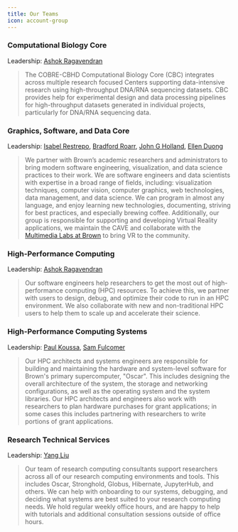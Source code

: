 ```yaml
---
title: Our Teams
icon: account-group
---
```


### Computational Biology Core
Leadership: [Ashok Ragavendran](https://directory.brown.edu/uuid/60802d0b-8f18-499a-a1f3-5f9b24c390e4)
>The COBRE-CBHD Computational Biology Core (CBC) integrates across multiple research focused Centers supporting data-intensive research using high-throughput DNA/RNA sequencing datasets. CBC provides help for experimental design and data processing pipelines for high-throughput datasets generated in individual projects, particularly for DNA/RNA sequencing data.

### Graphics, Software, and Data Core
Leadership: [Isabel Restrepo](https://directory.brown.edu/uuid/cb8b0a49-ef4b-66e7-5ccc-6689493e8ace), [Bradford Roarr](https://directory.brown.edu/uuid/0adf6ab4-8d56-410a-8ac6-4b4ca136a534), [John G Holland](https://directory.brown.edu/uuid/c58cefc3-dc27-408f-ae62-fa098803341d), [Ellen Duong](https://directory.brown.edu/uuid/1dee85fb-a5e4-474d-9f5e-ebef7d9d5ab7)
>We partner with Brown’s academic researchers and administrators to bring modern software engineering, visualization, and data science practices to their work. We are software engineers and data scientists with expertise in a broad range of fields, including: visualization techniques, computer vision, computer graphics, web technologies, data management, and data science. We can program in almost any language, and enjoy learning new technologies, documenting, striving for best practices, and especially brewing coffee. Additionally, our group is responsible for supporting and developing Virtual Reality applications, we maintain the CAVE and collaborate with the [Multimedia Labs at Brown](https://sites.google.com/brown.edu/multimedia-labs-new-site/home) to bring VR to the community. 

### High-Performance Computing
Leadership: [Ashok Ragavendran](https://directory.brown.edu/uuid/60802d0b-8f18-499a-a1f3-5f9b24c390e4)
>Our software engineers help researchers to get the most out of high-performance computing (HPC) resources. To achieve this, we partner with users to design, debug, and optimize their code to run in an HPC environment. We also collaborate with new and non-traditional HPC users to help them to scale up and accelerate their science.

### High-Performance Computing Systems
Leadership: [Paul Koussa](https://directory.brown.edu/uuid/c67a6c91-53f3-3502-8fcb-006770f4d76e), [Sam Fulcomer](https://directory.brown.edu/uuid/0d83d4b5-85a5-62fc-44a3-81eaff49e183)
>Our HPC architects and systems engineers are responsible for building and maintaining the hardware and system-level software for Brown's primary supercomputer, "Oscar". This includes designing the overall architecture of the system, the storage and networking configurations, as well as the operating system and the system libraries. Our HPC architects and engineers also work with researchers to plan hardware purchases for grant applications; in some cases this includes partnering with researchers to write portions of grant applications. 

### Research Technical Services
Leadership: [Yang Liu](https://directory.brown.edu/uuid/e0e55df3-9f2c-4a12-a1de-742955164e1e)
>Our team of research computing consultants support researchers across all of our research computing environments and tools. This includes Oscar, Stronghold, Globus, Hibernate, JupyterHub, and others. We can help with onboarding to our systems, debugging, and deciding what systems are best suited to your research computing needs. We hold regular weekly office hours, and are happy to help with tutorials and additional consultation sessions outside of office hours. 
